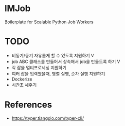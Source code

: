 # IMJob
Boilerplate for Scalable Python Job Workers

# TODO
- 비동기/동기 자유롭게 할 수 있도록 지원하기 V
- job ABC 클래스를 만들어서 상속해서 job을 만들도록 하기 V
- 각 잡을 멀티프로세싱 지원하기
- 여러 잡을 입력했을때, 병렬 실행, 순차 실행 지원하기
- Dockerize
- 시간초 세주기

# References
- https://typer.tiangolo.com/typer-cli/